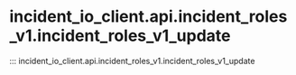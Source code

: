 # incident_io_client.api.incident_roles_v1.incident_roles_v1_update

::: incident_io_client.api.incident_roles_v1.incident_roles_v1_update